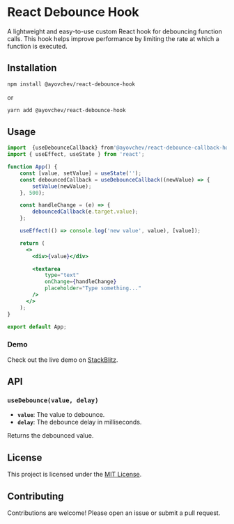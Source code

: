 # React Debounce Hook

A lightweight and easy-to-use custom React hook for debouncing function calls. This hook helps improve performance by limiting the rate at which a function is executed.

## Installation

```bash
npm install @ayovchev/react-debounce-hook
```

or

```bash
yarn add @ayovchev/react-debounce-hook
```

## Usage

```jsx
import  {useDebounceCallback} from'@ayovchev/react-debounce-callback-hook';
import { useEffect, useState } from 'react';

function App() {
    const [value, setValue] = useState('');
    const debouncedCallback = useDebounceCallback((newValue) => {
        setValue(newValue);
    }, 500);

    const handleChange = (e) => {
        debouncedCallback(e.target.value);
    };

    useEffect(() => console.log('new value', value), [value]);

    return (
      <>
        <div>{value}</div>

        <textarea
            type="text"
            onChange={handleChange}
            placeholder="Type something..."
        />
      </>
    );
}

export default App;
```

### Demo

Check out the live demo on [StackBlitz](https://stackblitz.com/edit/vitejs-vite-yhrnqn1j?file=src%2FApp.tsx).

## API

### `useDebounce(value, delay)`

- **`value`**: The value to debounce.
- **`delay`**: The debounce delay in milliseconds.

Returns the debounced value.

## License

This project is licensed under the [MIT License](LICENSE).

## Contributing

Contributions are welcome! Please open an issue or submit a pull request.